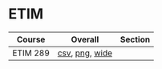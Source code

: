 # ETIM

| Course | Overall | Section |
| ------ | ------- | ------- |
| ETIM 289 | [csv](https://github.com/UCSD-Historical-Enrollment-Data/2023Fall/blob/main/overall/ETIM%20289.csv), [png](https://raw.githubusercontent.com/UCSD-Historical-Enrollment-Data/2023Fall/main/plot_overall/ETIM%20289.png), [wide](https://raw.githubusercontent.com/UCSD-Historical-Enrollment-Data/2023Fall/main/plot_overall_wide/ETIM%20289.png) |  |
